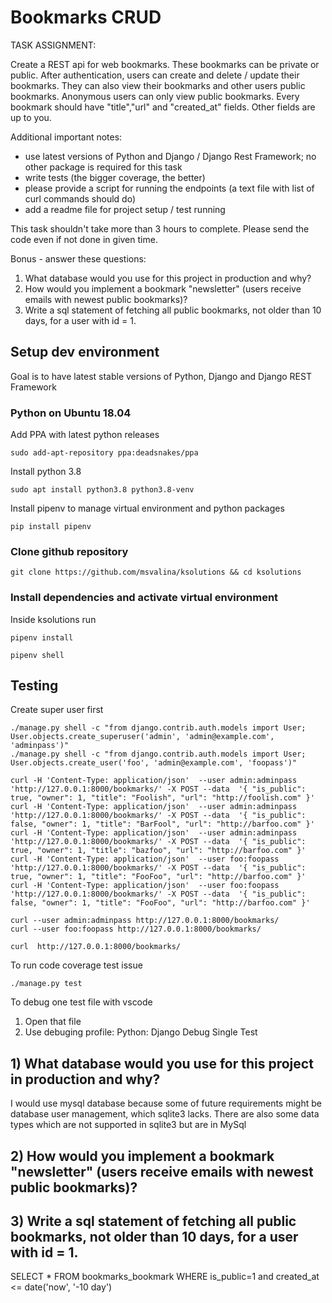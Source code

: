 # Bookmarks CRUD

TASK ASSIGNMENT:

Create a REST api for web bookmarks. These bookmarks can be private or
public. After authentication, users can create and delete / update their
bookmarks. They can also view their bookmarks and other users public
bookmarks. Anonymous users can only view public bookmarks. Every bookmark
should have "title","url" and "created_at" fields. Other fields are up to
you.

Additional important notes:

- use latest versions of Python and Django / Django Rest Framework; no other
  package is required for this task
- write tests (the bigger coverage, the better)
- please provide a script for running the endpoints (a text file with list of
  curl commands should do)
- add a readme file for project setup / test running

This task shouldn't take more than 3 hours to complete. Please send the code
even if not done in given time.

Bonus - answer these questions:

1) What database would you use for this project in production and why?
2) How would you implement a bookmark "newsletter" (users receive emails with
   newest public bookmarks)?
3) Write a sql statement of fetching all public bookmarks, not older than 10
   days, for a user with id = 1.


## Setup dev environment

Goal is to have latest stable versions of Python, Django and Django REST Framework

### Python on Ubuntu 18.04

Add PPA with latest python releases

```shell
sudo add-apt-repository ppa:deadsnakes/ppa
```

Install python 3.8

```shell
sudo apt install python3.8 python3.8-venv
```

Install pipenv to manage virtual environment and python packages

```shell
pip install pipenv
```

### Clone github repository

```shell
git clone https://github.com/msvalina/ksolutions && cd ksolutions
```


### Install dependencies and activate virtual environment

Inside ksolutions run

```shell
pipenv install

pipenv shell
```


## Testing

Create super user first

```shell
./manage.py shell -c "from django.contrib.auth.models import User; User.objects.create_superuser('admin', 'admin@example.com', 'adminpass')"
./manage.py shell -c "from django.contrib.auth.models import User; User.objects.create_user('foo', 'admin@example.com', 'foopass')"

curl -H 'Content-Type: application/json'  --user admin:adminpass 'http://127.0.0.1:8000/bookmarks/' -X POST --data  '{ "is_public": true, "owner": 1, "title": "Foolish", "url": "http://foolish.com" }'
curl -H 'Content-Type: application/json'  --user admin:adminpass 'http://127.0.0.1:8000/bookmarks/' -X POST --data  '{ "is_public": false, "owner": 1, "title": "BarFool", "url": "http://barfoo.com" }'
curl -H 'Content-Type: application/json'  --user admin:adminpass 'http://127.0.0.1:8000/bookmarks/' -X POST --data  '{ "is_public": true, "owner": 1, "title": "bazfoo", "url": "http://barfoo.com" }'
curl -H 'Content-Type: application/json'  --user foo:foopass 'http://127.0.0.1:8000/bookmarks/' -X POST --data  '{ "is_public": true, "owner": 1, "title": "FooFoo", "url": "http://barfoo.com" }'
curl -H 'Content-Type: application/json'  --user foo:foopass 'http://127.0.0.1:8000/bookmarks/' -X POST --data  '{ "is_public": false, "owner": 1, "title": "FooFoo", "url": "http://barfoo.com" }'

curl --user admin:adminpass http://127.0.0.1:8000/bookmarks/
curl --user foo:foopass http://127.0.0.1:8000/bookmarks/

curl  http://127.0.0.1:8000/bookmarks/
```

To run code coverage test issue

```shell
./manage.py test
```

To debug one test file with vscode

1. Open that file
2. Use debuging profile: Python: Django Debug Single Test



## 1) What database would you use for this project in production and why?

I would use mysql database because some of future requirements might be
database user management, which sqlite3 lacks.
There are also some data types which are not supported in sqlite3 but are in
MySql



## 2) How would you implement a bookmark "newsletter" (users receive emails with newest public bookmarks)?


## 3) Write a sql statement of fetching all public bookmarks, not older than 10 days, for a user with id = 1.

SELECT * FROM bookmarks_bookmark WHERE is_public=1 and  created_at <= date('now', '-10 day')